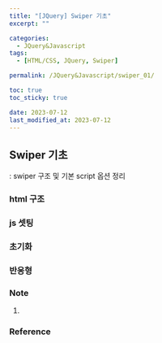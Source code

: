 ```yaml
---
title: "[JQuery] Swiper 기초"
excerpt: ""

categories:
  - JQuery&Javascript
tags:
  - [HTML/CSS, JQuery, Swiper]

permalink: /JQuery&Javascript/swiper_01/

toc: true
toc_sticky: true

date: 2023-07-12
last_modified_at: 2023-07-12
---
```


## Swiper 기초 
: swiper 구조 및 기본 script 옵션 정리


### html 구조 

### js 셋팅 

### 초기화

### 반응형


### Note
1. 

### Reference

